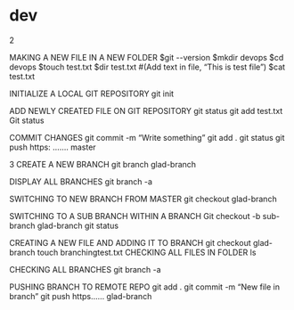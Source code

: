 # dev

2

MAKING A NEW FILE IN A NEW FOLDER
$git --version
$mkdir devops
$cd devops
$touch test.txt
$dir test.txt
#(Add text in file, “This is test file”)
$cat test.txt

INITIALIZE A LOCAL GIT REPOSITORY
git init

ADD NEWLY CREATED FILE ON GIT REPOSITORY
git status
git add test.txt
Git status

COMMIT CHANGES
git commit -m “Write something”
git add . 
git status
git push https: ……. master

  3
CREATE A NEW BRANCH 
git branch glad-branch

DISPLAY ALL BRANCHES
git branch -a

SWITCHING TO NEW BRANCH FROM MASTER
git checkout glad-branch

SWITCHING TO A SUB BRANCH WITHIN A BRANCH
Git checkout -b sub-branch glad-branch
git status 

CREATING A NEW FILE AND ADDING IT TO BRANCH
git checkout glad-branch
touch branchingtest.txt
CHECKING ALL FILES IN FOLDER
ls

CHECKING ALL BRANCHES 
git branch -a

PUSHING BRANCH TO REMOTE REPO
git add .
git commit -m “New file in branch”
git push https…… glad-branch
